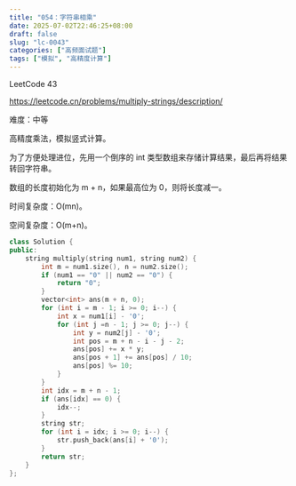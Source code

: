 ```yaml
---
title: "054：字符串相乘"
date: 2025-07-02T22:46:25+08:00
draft: false
slug: "lc-0043"
categories: ["高频面试题"]
tags: ["模拟", "高精度计算"]
---
```


LeetCode 43

https://leetcode.cn/problems/multiply-strings/description/

难度：中等

高精度乘法，模拟竖式计算。

为了方便处理进位，先用一个倒序的 int 类型数组来存储计算结果，最后再将结果转回字符串。

数组的长度初始化为 m + n，如果最高位为 0，则将长度减一。

时间复杂度：O(mn)。

空间复杂度：O(m+n)。

<!--more-->

```cpp
class Solution {
public:
    string multiply(string num1, string num2) {
        int m = num1.size(), n = num2.size();
        if (num1 == "0" || num2 == "0") {
            return "0";
        }
        vector<int> ans(m + n, 0);
        for (int i = m - 1; i >= 0; i--) {
            int x = num1[i] - '0';
            for (int j =n - 1; j >= 0; j--) {
                int y = num2[j] - '0';
                int pos = m + n - i - j - 2;
                ans[pos] += x * y;
                ans[pos + 1] += ans[pos] / 10;
                ans[pos] %= 10;
            }
        }
        int idx = m + n - 1;
        if (ans[idx] == 0) {
            idx--;
        }
        string str;
        for (int i = idx; i >= 0; i--) {
            str.push_back(ans[i] + '0');
        }
        return str;
    }
};
```
